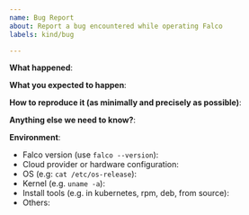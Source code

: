 ```yaml
---
name: Bug Report
about: Report a bug encountered while operating Falco
labels: kind/bug

---
```


<!-- Please use this template while reporting a bug and provide as much info as possible. Not doing so may result in your bug not being addressed in a timely manner. Thanks!

If the matter is security related, please disclose it privately via https://falco.org/security/
-->


**What happened**:

**What you expected to happen**:

**How to reproduce it (as minimally and precisely as possible)**:

**Anything else we need to know?**:

**Environment**:
- Falco version (use `falco --version`):
- Cloud provider or hardware configuration:
- OS (e.g: `cat /etc/os-release`):
- Kernel (e.g. `uname -a`):
- Install tools (e.g. in kubernetes, rpm, deb, from source):
- Others:
